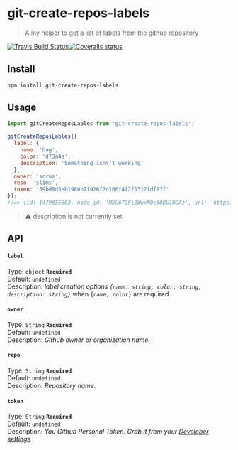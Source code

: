 # git-create-repos-labels
> A iny helper to get a list of labels from the github repository

[![Travis Build Status](https://img.shields.io/travis/Scrum/git-create-repos-labels/master.svg?style=flat-square&label=unix)](https://travis-ci.org/Scrum/git-create-repos-labels)[![Coveralls status](https://img.shields.io/coveralls/Scrum/git-create-repos-labels.svg?style=flat-square)](https://coveralls.io/r/Scrum/git-create-repos-labels)

## Install
```bash
npm install git-create-repos-labels
```

## Usage
```js
import gitCreateReposLables from 'git-create-repos-labels';

gitCreateReposLables({
  label: {
    name: 'bug',
    color: 'd73a4a',
    description: 'Something isn\'t working'
  },
  owner: 'scrum', 
  repo: 'slims', 
  token: '59bd8d5eb1980b7f926f2d106f4f2f0312fdf97f'
});
//=> {id: 1479855803, node_id: 'MDU6TGFiZWwxNDc5ODU1ODAz', url: 'https://api.github.com/repos/post/post-slims/labels/bug', name: 'bug', color: 'd73a4a', default: true}
```
> :warning: description is not currently set

## API
#### `label`

Type: `object` **`Required`**  
Default: `undefined`  
Description: *label creation options `{name: string, color: string, description: string}`* when `{name, color}` are required

#### `owner`

Type: `String` **`Required`**  
Default: `undefined`  
Description: *Github owner or organization name.*

#### `repo`

Type: `String` **`Required`**  
Default: `undefined`  
Description: *Repository name.*

#### `token`

Type: `String` **`Required`**  
Default: `undefined`  
Description: *You  Github Personal Token. Grab it from your [Developer settings](https://github.com/settings/developers)*

